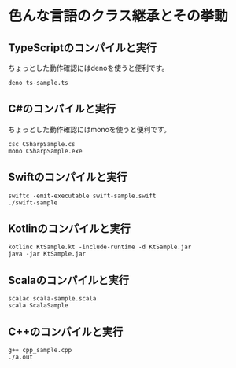 # 色んな言語のクラス継承とその挙動

## TypeScriptのコンパイルと実行

ちょっとした動作確認にはdenoを使うと便利です。

```
deno ts-sample.ts
```

## C#のコンパイルと実行

ちょっとした動作確認にはmonoを使うと便利です。

```
csc CSharpSample.cs
mono CSharpSample.exe
```

## Swiftのコンパイルと実行 

```
swiftc -emit-executable swift-sample.swift
./swift-sample
```

## Kotlinのコンパイルと実行

```
kotlinc KtSample.kt -include-runtime -d KtSample.jar
java -jar KtSample.jar
```

## Scalaのコンパイルと実行

```
scalac scala-sample.scala
scala ScalaSample
```

## C++のコンパイルと実行

```
g++ cpp_sample.cpp
./a.out
```
